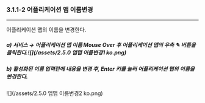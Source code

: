 ### 3.1.1-2 어플리케이션 맵 이름변경

---

어플리케이션 맵의 이름을 변경한다.

##### **a\) 서비스 **→** 어플리케이션 맵 이름 Mouse Over 후 어플리케이션 맵의 우측 **✎** 버튼을 클릭한다.**![](/assets/2.5.0 앱맵 이름변경1 ko.png)

##### b\) 활성화된 이름 입력란에 내용을 변경 후, Enter 키를 눌러 어플리케이션 맵의 이름을 변경한다.

![](/assets/2.5.0 앱맵 이름변경2 ko.png)

